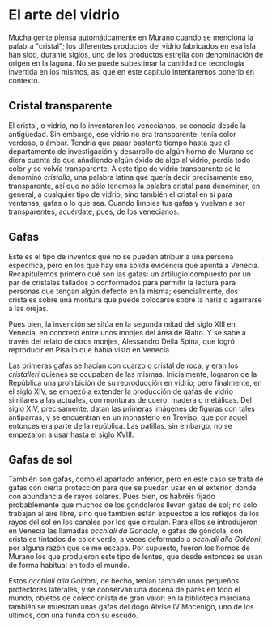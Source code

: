# El arte del vidrio

Mucha gente piensa automáticamente en Murano cuando se menciona la palabra
"cristal"; los diferentes productos del vidrio fabricados en esa isla han sido,
durante siglos, uno de los productos estrella con denominación de origen en la
laguna. No se puede subestimar la cantidad de tecnología invertida en los
mismos, así que en este capítulo intentaremos ponerlo en contexto.

## Cristal transparente

El cristal, o vidrio, no lo inventaron los venecianos, se conocía
desde la antigüedad. Sin embargo, ese vidrio no era transparente:
tenía color verdoso, o ámbar. Tendría que pasar bastante tiempo hasta que el
departamento de investigación y desarrollo de algún horno de Murano se diera
cuenta de que añadiendo algún óxido de algo al vidrio, perdía todo color y se
volvía transparente. A este tipo de vidrio transparente se le denominó
*cristallo*, una palabra latina que quería decir precisamente eso, transparente,
así que no sólo tenemos la palabra cristal para denominar, en general, a
cualquier tipo de vidrio, sino también el cristal en sí para ventanas, gafas o
lo que sea. Cuando limpies tus gafas y vuelvan a ser transparentes, acuérdate,
pues, de los venecianos.


## Gafas

Este es el tipo de inventos que no se pueden atribuir a una persona específica,
pero en los que hay una sólida evidencia que apunta a Venecia. Recapitulemos
primero qué son las gafas: un artilugio compuesto por un par de cristales
tallados o conformados para permitir la lectura para personas que tengan algún
defecto en la misma; esencialmente, dos cristales sobre una montura que puede
colocarse sobre la nariz o agarrarse a las orejas.

Pues bien, la invención se sitúa en la segunda mitad del siglo XIII en Venecia,
en concreto entre unos monjes del área de Rialto. Y se sabe a través del relato
de otros monjes, Alessandro Della Spina, que logró reproducir en Pisa lo que
había visto en Venecia.

Las primeras gafas se hacían con cuarzo o cristal de roca, y eran los
*cristalleri* quienes se ocupaban de las mismas. Inicialmente, lograron de la
República una prohibición de su reproducción en vidrio; pero finalmente, en el
siglo XIV, se empezó a extender la producción de gafas de vidrio similares a las
actuales, con monturas de cuero, madera o metálicas. Del siglo XIV,
precisamente, datan las primeras imágenes de figuras con tales antiparras, y se
encuentran en un monasterio en Treviso, que por aquel entonces era parte de la
república. Las patillas, sin embargo, no se empezaron a usar hasta el siglo
XVIII.

## Gafas de sol

También son gafas, como el apartado anterior, pero en este caso se trata de
gafas con cierta protección para que se puedan usar en el exterior, donde con
abundancia de rayos solares. Pues bien, os habréis fijado probablemente que
muchos de los gondoleros llevan gafas de sol; no sólo trabajan al aire libre,
sino que también están expuestos a los reflejos de los rayos del sol en los
canales por los que circulan. Para ellos se introdujeron en Venecia las llamadas
*occhiali da Gondola*, o gafas de góndola, con cristales tintados de color
verde, a veces deformado a *occhiali alla Goldoni*, por alguna razón que se me
escapa. Por supuesto, fueron los hornos de Murano los que produjeron este tipo
de lentes, que desde entonces se usan de forma habitual en todo el mundo.

Estos *occhiali alla Goldoni*, de hecho, tenían también unos pequeños
protectores laterales, y se conservan una docena de pares en todo el mundo,
objetos de coleccionista de gran valor; en la biblioteca marciana también se
muestran unas gafas del dogo Alvise IV Mocenigo, uno de los últimos, con una
funda con su escudo.

